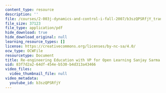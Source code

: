 ```yaml
---
content_type: resource
description: ''
file: /courses/2-003j-dynamics-and-control-i-fall-2007/b3szQPSRfjY_transcript.pdf
file_size: 37123
file_type: application/pdf
hide_download: true
hide_download_original: null
learning_resource_types: []
license: https://creativecommons.org/licenses/by-nc-sa/4.0/
ocw_type: OCWFile
resourcetype: Document
title: Re-engineering Education with VP for Open Learning Sanjay Sarma transcript
uid: 83f7d2a2-64df-454e-b530-b4d313a43466
video_files:
  video_thumbnail_file: null
video_metadata:
  youtube_id: b3szQPSRfjY
---
```

